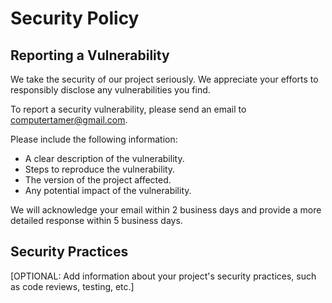 # Security Policy

## Reporting a Vulnerability

We take the security of our project seriously. We appreciate your efforts to responsibly disclose any vulnerabilities you find.

To report a security vulnerability, please send an email to computertamer@gmail.com.

Please include the following information:

*   A clear description of the vulnerability.
*   Steps to reproduce the vulnerability.
*   The version of the project affected.
*   Any potential impact of the vulnerability.

We will acknowledge your email within 2 business days and provide a more detailed response within 5 business days.

## Security Practices

[OPTIONAL: Add information about your project's security practices, such as code reviews, testing, etc.]